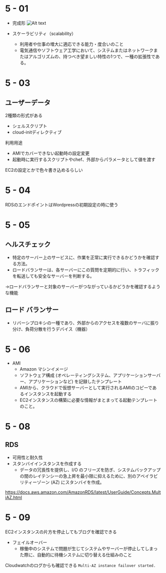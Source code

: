 # 5 - 01
- 完成形
![Alt text](https://pages.awscloud.com/rs/112-TZM-766/images/Hands-On-for-Beginners_2022_Scalable_0819_v1.png)

- スケーラビリティ（scalability）
  - 利用者や仕事の増大に適応できる能力・度合いのこと
  - 電気通信やソフトウェア工学において、システムまたはネットワークまたはアルゴリズムの、持つべき望ましい特性の1つで、一種の拡張性である。

# 5 - 03

## ユーザーデータ
2種類の形式がある

- シェルスクリプト
- cloud-initディレクティブ

利用用途

- AMIでカバーできない起動時の設定変更
- 起動時に実行するスクリプトやchef、外部からパラメータとして値を渡す

EC2の設定とかで色々書き込めるらしい

# 5 - 04 
RDSのエンドポイントはWordpressの初期設定の時に使う


# 5 - 05
## ヘルスチェック
  - 特定のサーバー上のサービスに、作業を正常に実行できるかどうかを確認する方法。
  - ロードバランサーは、各サーバーにこの質問を定期的に行い、トラフィックを転送しても安全なサーバーを判断する。

→ロードバランサーと対象のサーバーがつながっているかどうかを確認するような機能

## ロード バランサー
- リバーシプロキシの一種であり、外部からのアクセスを複数のサーバに振り分け、負荷分散を行うデバイス（機器）

# 5 - 06

- AMI
  - Amazon マシンイメージ 
  - ソフトウェア構成 (オペレーティングシステム、アプリケーションサーバー、アプリケーションなど) を記録したテンプレート
  - AMIから、クラウドで仮想サーバーとして実行されるAMIのコピーであるインスタンスを起動する
  - EC2インスタンスの構築に必要な情報がまとまってる起動テンプレートのこと。

# 5 - 08
## RDS
- 可用性と耐久性
- スタンバイインスタンスを作成する 
  - データの冗長性を提供し、I/O のフリーズを防ぎ、システムバックアップの間のレイテンシーの急上昇を最小限に抑えるために、別のアベイラビリティーゾーン (AZ) にスタンバイを作成。

https://docs.aws.amazon.com/AmazonRDS/latest/UserGuide/Concepts.MultiAZ.html

# 5 - 09 
EC2インスタンスの片方を停止してもブログを確認できる

- フェイルオーバー
  - 稼働中のシステムで問題が生じてシステムやサーバーが停止してしまった際に、自動的に待機システムに切り替える仕組みのこと

Cloudwatchのログからも確認できる
`Multi-AZ instance failover started.`
